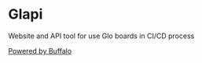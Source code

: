 # Glapi

Website and API tool for use Glo boards in CI/CD process

[Powered by Buffalo](http://gobuffalo.io)
